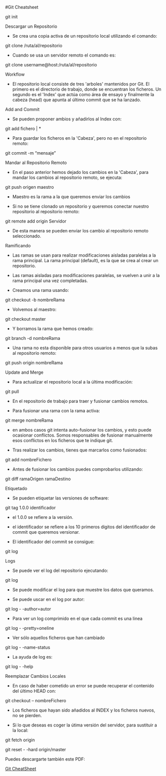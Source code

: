#Git Cheatsheet

 git init



Descargar un Repositorio


- Se crea una copia activa de un repositorio local utilizando el comando:


git clone /ruta/al/repositorio


- Cuando se usa un servidor remoto el comando es:

git clone username@host:/ruta/al/repositorio



Workflow


- El repositorio local consiste de tres 'arboles' mantenidos por Git. El primero es el directorio de trabajo, donde se encuentran los ficheros. Un segundo es el 'Index' que actúa como área de ensayo y finalmente la cabeza (head) que apunta al último commit que se ha lanzado.





Add and Commit


- Se pueden proponer ambios y añadirlos al Index con:


git add fichero | *


- Para guardar los ficheros en la 'Cabeza', pero no en el repositorio remoto:


git commit -m “mensaje”



Mandar al Repositorio Remoto


- En el paso anterior hemos dejado los cambios en la 'Cabeza', para mandar los cambios al repositorio remoto, se ejecuta:


git push origen maestro


- Maestro es la rama a la que queremos enviar los cambios


- Si no se tiene clonado un repositorio y queremos conectar nuestro repositorio al repositorio remoto:


git remote add origin Servidor


- De esta manera se pueden enviar los cambio al repositorio remoto seleccionado.



Ramificando


- Las ramas se usan para realizar modificaciones aisladas paralelas a la rama principal. La rama principal (default), es la que se crea al crear un repositorio.

- Las ramas aisladas para modificaciones paralelas, se vuelven a unir a la rama principal una vez completadas.

- Creamos una rama usando:


git checkout -b nombreRama


- Volvemos al maestro:


git checkout master


- Y borramos la rama que hemos creado:


git branch -d nombreRama


- Una rama no esta disponible para otros usuarios a menos que la subas al repositorio remoto:


git push origin nombreRama



Update and Merge


- Para actualizar el repositorio local a la última modificación:


git pull


- En el repositorio de trabajo para traer y fusionar cambios remotos.

- Para fusionar una rama con la rama activa:


git merge nombreRama


- en ambos casos git intenta auto-fusionar los cambios, y esto puede ocasionar conflictos. Somos responsables de fusionar manualmente esos conflictos en los ficheros que te indique git.

- Tras realizar los cambios, tienes que marcarlos como fusionados:


git add nombreFichero


- Antes de fusionar los cambios puedes comprobarlos utilizando:


git diff ramaOrigen ramaDestino



Etiquetado


- Se pueden etiquetar las versiones de software:


git tag 1.0.0 identificador


- el 1.0.0 se refiere a la versión.

- el identificador se refiere a los 10 primeros digitos del identificador de commit que queremos versionar.

- El identificador del commit se consigue:


git log



Logs


- Se puede ver el log del repositorio ejecutando:


git log


- Se puede modificar el log para que muestre los datos que queramos.

- Se puede uscar en el log por autor:


git log - -author=autor


- Para ver un log comprimido en el que cada commit es una linea


git log - -pretty=oneline


- Ver sólo aquellos ficheros que han cambiado


git log - -name-status


- La ayuda de log es:


git log - -help



Reemplazar Cambios Locales


- En caso de haber cometido un error se puede recuperar el contenido del último HEAD con:


git checkout – nombreFichero


- Los ficheros que hayan sido añadidos al INDEX y los ficheros nuevos, no se pierden.

- Si lo que deseas es coger la útima versión del servidor, para sustituir a la local:


git fetch origin

git reset - -hard origin/master



Puedes descargarte también este PDF:

[Git CheatSheet](http://rogerdudler.github.io/git-guide/files/git_cheat_sheet.pdf)

